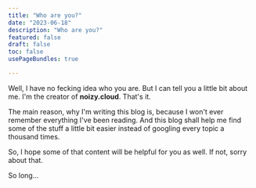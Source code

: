 ```yaml
---
title: "Who are you?" 
date: "2023-06-18"
description: "Who are you?" 
featured: false 
draft: false 
toc: false 
usePageBundles: true 

---
```



Well, I have no fecking idea who you are. But I can tell you a little bit about me. 
I'm the creator of **noizy.cloud**. That's it. 

The main reason, why I'm writing this blog is, because I won't ever remember everything I've been reading. And this blog shall help me find some of the stuff a little bit easier instead of googling every topic a thousand times. 

So, I hope some of that content will be helpful for you as well. If not, sorry about that. 

So long... 